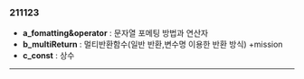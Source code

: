 


### 211123

- **a_fomatting&operator** : 문자열 포메팅 방법과 연산자
- **b_multiReturn** : 멀티반환함수(일반 반환,변수명 이용한 반환 방식) +mission
- **c_const** : 상수

___
